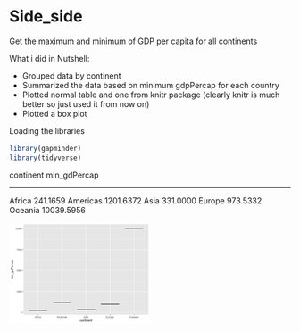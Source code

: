 # Side_side

Get the maximum and minimum of GDP per capita for all continents

What i did in Nutshell:

- Grouped data by continent
- Summarized the data based on minimum gdpPercap for each country
- Plotted normal table and one from knitr package (clearly knitr is much better so just used it from now on)
- Plotted a box plot  

Loading the libraries

```r
library(gapminder)
library(tidyverse)
```

<div class="twoC">

continent    min_gdPercap
----------  -------------
Africa           241.1659
Americas        1201.6372
Asia             331.0000
Europe           973.5332
Oceania        10039.5956

![](Side_side_files/figure-html/unnamed-chunk-2-1.png)<!-- -->

</div>
<div class="clearer"></div>

<style type="text/css">
.twoC {width: 100%}
.clearer {clear: both}
.twoC .table {max-width: 50%; float: right}
.twoC img {max-width: 50%; float: left}
</style>
